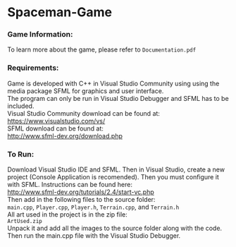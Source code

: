 # Spaceman-Game
### Game Information: 
To learn more about the game, please refer to `Documentation.pdf`
### Requirements:
Game is developed with C++ in Visual Studio Community using using the media package SFML for graphics and user interface.  
The program can only be run in Visual Studio Debugger and SFML has to be included.  
Visual Studio Community download can be found at:  
https://www.visualstudio.com/vs/  
SFML download can be found at:  
http://www.sfml-dev.org/download.php  
### To Run:
Download Visual Studio IDE and SFML. Then in Visual Studio, create a new project (Console Application is recomended). Then you must configure it with SFML. Instructions can be found here:  
http://www.sfml-dev.org/tutorials/2.4/start-vc.php  
Then add in the following files to the source folder:  
`main.cpp`, `Player.cpp`, `Player.h`, `Terrain.cpp`, and `Terrain.h`  
All art used in the project is in the zip file:  
`ArtUsed.zip`  
Unpack it and add all the images to the source folder along with the code. Then run the main.cpp file with the Visual Studio Debugger.
